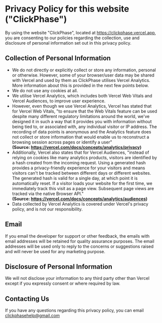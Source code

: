 # Privacy Policy for this website ("ClickPhase")

By using the website "ClickPhase", located at https://clickphase.vercel.app, you are consenting to our policies regarding the collection, use and disclosure of personal information set out in this privacy policy.

## Collection of Personal Information

* We do not directly or explicitly collect or store any information, personal or otherwise. However, some of your browser/user data may be shared with Vercel and used by them as ClickPhase utilises Vercel Analytics. More information about this is provided in the next few points below.
* We do not use any cookies at all. 
* We utilise Vercel Analytics, which includes both Vercel Web Vitals and Vercel Audiences, to improve user experience.
* However, even though we use Vercel Analytics, Vercel has stated that for Vercel Web Vitals, "to ensure that the Web Vitals feature can be used despite many different regulatory limitations around the world, we've designed it in such a way that it provides you with information without being tied to, or associated with, any individual visitor or IP address. The recording of data points is anonymous and the Analytics feature does not collect or store information that would enable us to reconstruct a browsing session across pages or identify a user"   
**(Source: https://vercel.com/docs/concepts/analytics/privacy)**
* Additionally, Vercel also states that for Vercel Audiences, "instead of relying on cookies like many analytics products, visitors are identified by a hash created from the incoming request. Using a generated hash provides a privacy-friendly experience for your visitors and means visitors can't be tracked between different days or different websites. The generated hash is valid for a single day, at which point it is automatically reset. If a visitor loads your website for the first time, we immediately track this visit as a page view. Subsequent page views are tracked via the native Browser API."   
**(Source: https://vercel.com/docs/concepts/analytics/audiences)**
* Data collected by Vercel Analytics is covered under Vercel's privacy policy, and is not our responsibility.

## Email

If you email the developer for support or other feedback, the emails with email addresses will be retained for quality assurance purposes. The email addresses will be used only to reply to the concerns or suggestions raised and will never be used for any marketing purpose.

## Disclosure of Personal Information

We will not disclose your information to any third party other than Vercel except if you expressly consent or where required by law.

## Contacting Us

If you have any questions regarding this privacy policy, you can email clickphasehelp@gmail.com
